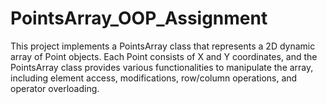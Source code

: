 # PointsArray_OOP_Assignment
This project implements a PointsArray class that represents a 2D dynamic array of Point objects. Each Point consists of X and Y coordinates, and the PointsArray class provides various functionalities to manipulate the array, including element access, modifications, row/column operations, and operator overloading.
